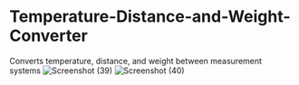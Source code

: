 # Temperature-Distance-and-Weight-Converter
Converts temperature, distance, and weight between measurement systems
![Screenshot (39)](https://user-images.githubusercontent.com/132171741/235384337-5f89b596-ce5e-4f3d-975e-d9ea68ff2ed9.png)
![Screenshot (40)](https://user-images.githubusercontent.com/132171741/235384341-c5f743e4-cf49-4c31-a070-76c7ac845235.png)
